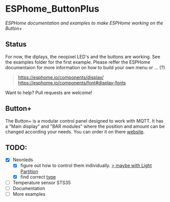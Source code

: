 # ESPhome_ButtonPlus

*ESPHome documentation and examples to make ESPHome working on the Button+*

## Status

For now, the diplays, the neopixel LED's and the buttons are working. See the examples folder for the first example. Please reffer the ESPHome documentaion for more information on how to build your own menu or ... (?)
> https://esphome.io/components/display/
> https://esphome.io/components/font#display-fonts

Want to help? Pull requests are welcome!

## Button+

The Button+ is a modular control panel designed to work with MQTT. It has a "Main display" and "BAR modules" where the position and amount  can be changed according your needs. You can order it on there [website](https://button.plus).

## TODO:

- [x] Neonleds
	- [x] figure out how to control them individually. [> maybe with Light Partition](https://esphome.io/components/light/partition)
	- [x] find correct [type](https://esphome.io/components/light/neopixelbus.html#configuration-variables)
- [ ] Temperature sensor STS35
- [ ] Documentation
- [ ] More examples
